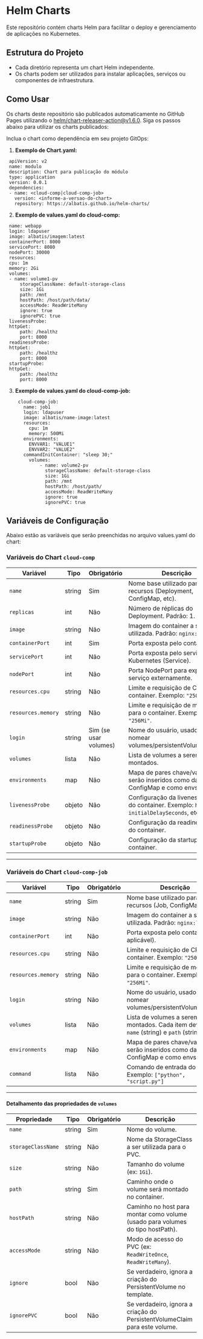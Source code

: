 # Helm Charts

Este repositório contém charts Helm para facilitar o deploy e gerenciamento de aplicações no Kubernetes.

## Estrutura do Projeto

- Cada diretório representa um chart Helm independente.
- Os charts podem ser utilizados para instalar aplicações, serviços ou componentes de infraestrutura.


## Como Usar

Os charts deste repositório são publicados automaticamente no GitHub Pages utilizando o [helm/chart-releaser-action@v1.6.0](https://github.com/helm/chart-releaser-action). Siga os passos abaixo para utilizar os charts publicados:

Inclua o chart como dependência em seu projeto GitOps:
   
   1. **Exemplo de Chart.yaml:**
   ```
    apiVersion: v2
    name: modulo
    description: Chart para publicação do módulo
    type: application
    version: 0.0.1
    dependencies:
    - name: <cloud-comp|cloud-comp-job>
      version: <informe-a-versao-do-chart>
      repository: https://albatis.github.io/helm-charts/
   ```
    
   2. **Exemplo de values.yaml do cloud-comp:**
   ```
    name: webapp
    login: ldapuser
    image: albatis/imagem:latest
    containerPort: 8000
    servicePort: 8080
    nodePort: 30000
    resources:
    cpu: 1m
    memory: 2Gi
    volumes:
    - name: volume1-pv
        storageClassName: default-storage-class
        size: 1Gi
        path: /mnt
        hostPath: /host/path/data/
        accessMode: ReadWriteMany
        ignore: true
        ignorePVC: true
    livenessProbe:
    httpGet:
        path: /healthz
        port: 8000
    readinessProbe:
    httpGet:
        path: /healthz
        port: 8000
    startupProbe:
    httpGet:
        path: /healthz
        port: 8000
   ```

3. **Exemplo de values.yaml do cloud-comp-job:**
   ```
    cloud-comp-job:
      name: job1
      login: ldapuser
      image: albatis/name-image:latest
      resources:
        cpu: 1m
        memory: 500Mi
      environments:
        ENVVAR1: "VALUE1"
        ENVVAR2: "VALUE2"
      commandInitContainer: "sleep 30;"
        volumes:
            - name: volume2-pv
              storageClassName: default-storage-class
              size: 1Gi
              path: /mnt
              hostPath: /host/path/
              accessMode: ReadWriteMany
              ignore: true
              ignorePVC: true
   ```

## Variáveis de Configuração

Abaixo estão as variáveis que serão preenchidas no arquivo values.yaml do chart:


### Variáveis do Chart `cloud-comp`

| Variável           | Tipo     | Obrigatório | Descrição                                                                                   |
|--------------------|----------|-------------|---------------------------------------------------------------------------------------------|
| `name`             | string   | Sim         | Nome base utilizado para nomear recursos (Deployment, ConfigMap, etc).                      |
| `replicas`         | int      | Não         | Número de réplicas do Deployment. Padrão: 1.                                                |
| `image`            | string   | Não         | Imagem do container a ser utilizada. Padrão: `nginx:latest`.                                |
| `containerPort`    | int      | Sim         | Porta exposta pelo container.                                                               |
| `servicePort`      | int      | Não         | Porta exposta pelo serviço Kubernetes (Service).                                            |
| `nodePort`         | int      | Não         | Porta NodePort para expor o serviço externamente.                                           |
| `resources.cpu`    | string   | Não         | Limite e requisição de CPU para o container. Exemplo: `"250m"`.                             |
| `resources.memory` | string   | Não         | Limite e requisição de memória para o container. Exemplo: `"256Mi"`.                        |
| `login`            | string   | Sim (se usar volumes) | Nome do usuário, usado para nomear volumes/persistentVolumeClaims.                |
| `volumes`          | lista    | Não         | Lista de volumes a serem montados.                                                          |
| `environments`     | map      | Não         | Mapa de pares chave/valor que serão inseridos como dados no ConfigMap e como envs no pod.   |
| `livenessProbe`    | objeto   | Não         | Configuração da livenessProbe do container. Exemplo: `httpGet`, `initialDelaySeconds`, etc. |
| `readinessProbe`   | objeto   | Não         | Configuração da readinessProbe do container.                                                |
| `startupProbe`     | objeto   | Não         | Configuração da startupProbe do container.                                                  |

---

### Variáveis do Chart `cloud-comp-job`

| Variável           | Tipo     | Obrigatório | Descrição                                                                                   |
|--------------------|----------|-------------|---------------------------------------------------------------------------------------------|
| `name`             | string   | Sim         | Nome base utilizado para nomear recursos (Job, ConfigMap, etc).                             |
| `image`            | string   | Não         | Imagem do container a ser utilizada. Padrão: `nginx:latest`.                                |
| `containerPort`    | int      | Não         | Porta exposta pelo container (se aplicável).                                                |
| `resources.cpu`    | string   | Não         | Limite e requisição de CPU para o container. Exemplo: `"250m"`.                             |
| `resources.memory` | string   | Não         | Limite e requisição de memória para o container. Exemplo: `"256Mi"`.                        |
| `login`            | string   | Não         | Nome do usuário, usado para nomear volumes/persistentVolumeClaims.                          |
| `volumes`          | lista    | Não         | Lista de volumes a serem montados. Cada item deve conter `name` (string) e `path` (string). |
| `environments`     | map      | Não         | Mapa de pares chave/valor que serão inseridos como dados no ConfigMap e como envs no pod.   |
| `command`          | lista    | Não         | Comando de entrada do Job. Exemplo: `["python", "script.py"]`                               |
---

#### Detalhamento das propriedades de `volumes`

| Propriedade         | Tipo     | Obrigatório | Descrição                                                                                   |
|---------------------|----------|-------------|---------------------------------------------------------------------------------------------|
| `name`              | string   | Sim         | Nome do volume.                                                                             |
| `storageClassName`  | string   | Não         | Nome da StorageClass a ser utilizada para o PVC.                                            |
| `size`              | string   | Não         | Tamanho do volume (ex: `1Gi`).                                                              |
| `path`              | string   | Sim         | Caminho onde o volume será montado no container.                                            |
| `hostPath`          | string   | Não         | Caminho no host para montar como volume (usado para volumes do tipo hostPath).              |
| `accessMode`        | string   | Não         | Modo de acesso do PVC (ex: `ReadWriteOnce`, `ReadWriteMany`).                               |
| `ignore`            | bool     | Não         | Se verdadeiro, ignora a criação do PersistentVolume no template.                            |
| `ignorePVC`         | bool     | Não         | Se verdadeiro, ignora a criação do PersistentVolumeClaim para este volume.                  |
